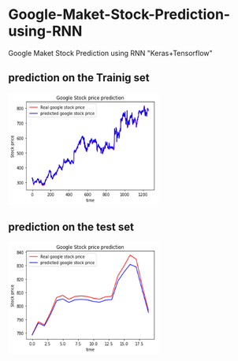 # Google-Maket-Stock-Prediction-using-RNN
Google Maket Stock Prediction using RNN "Keras+Tensorflow"

<h2>prediction on the Trainig set</h2>
<img src="predict on the training data.png" alt="prediction on the Trainig set" style="width:304px;height:228px;">

<h2>prediction on the test set</h2>
<img src="1step.png" alt="prediction on the test set" style="width:304px;height:228px;">
